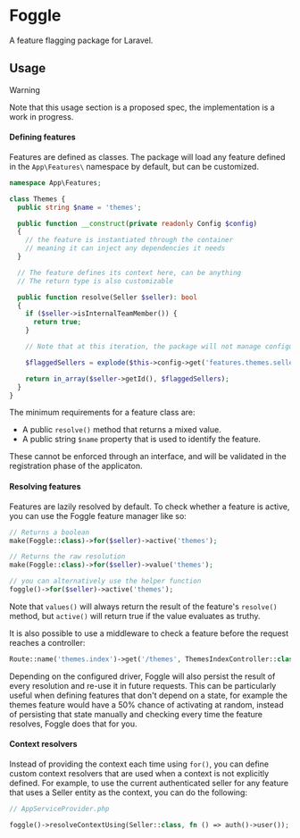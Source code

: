 # Foggle

A feature flagging package for Laravel.

## Usage

> [!WARNING]
> Note that this usage section is a proposed spec, the implementation is a work in progress.

#### Defining features

Features are defined as classes. The package will load any feature defined in the `App\Features\` namespace by default, but can be customized.

```php
namespace App\Features;

class Themes {
  public string $name = 'themes';

  public function __construct(private readonly Config $config)
  {
    // the feature is instantiated through the container
    // meaning it can inject any dependencies it needs
  }

  // The feature defines its context here, can be anything
  // The return type is also customizable

  public function resolve(Seller $seller): bool
  {
    if ($seller->isInternalTeamMember()) {
      return true;
    }

    // Note that at this iteration, the package will not manage configuration values for each feature.

    $flaggedSellers = explode($this->config->get('features.themes.seller'), ', ');

    return in_array($seller->getId(), $flaggedSellers);
  }
}
```

The minimum requirements for a feature class are:
- A public `resolve()` method that returns a mixed value.
- A public string `$name` property that is used to identify the feature.

These cannot be enforced through an interface, and will be validated in the registration phase of the applicaton.

#### Resolving features

Features are lazily resolved by default. To check whether a feature is active, you can use the Foggle feature manager like so:

```php
// Returns a boolean
make(Foggle::class)->for($seller)->active('themes');

// Returns the raw resolution
make(Foggle::class)->for($seller)->value('themes');

// you can alternatively use the helper function
foggle()->for($seller)->active('themes');
```

Note that `values()` will always return the result of the feature's `resolve()` method, but `active()` will return true if the value evaluates as truthy.

It is also possible to use a middleware to check a feature before the request reaches a controller:

```php
Route::name('themes.index')->get('/themes', ThemesIndexController::class)->middleware(['foggle:themes,themes.install']);
```

Depending on the configured driver, Foggle will also persist the result of every resolution and re-use it in future requests. This can be particularly useful when defining features that don't depend on a state, for example the themes feature would have a 50% chance of activating at random, instead of persisting that state manually and checking every time the feature resolves, Foggle does that for you.

#### Context resolvers

Instead of providing the context each time using `for()`, you can define custom context resolvers that are used when a context is not explicitly defined. For example, to use the current authenticated seller for any feature that uses a Seller entity as the context, you can do the following:

```php
// AppServiceProvider.php

foggle()->resolveContextUsing(Seller::class, fn () => auth()->user());
```





